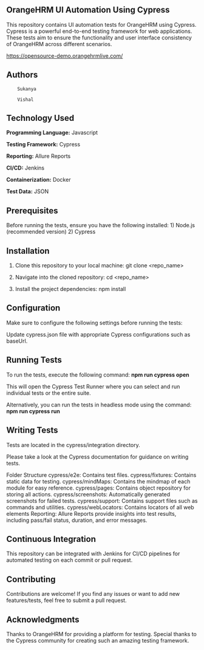 OrangeHRM UI Automation Using Cypress
--
This repository contains UI automation tests for OrangeHRM using Cypress. Cypress is a powerful end-to-end testing framework for web applications. These tests aim to ensure the functionality and user interface consistency of OrangeHRM across different scenarios.

https://opensource-demo.orangehrmlive.com/

Authors
---
        Sukanya
        
        Vishal

Technology Used
----
**Programming Language:** Javascript
    
**Testing Framework:** Cypress
    
**Reporting:** Allure Reports
    
**CI/CD:** Jenkins
    
**Containerization:** Docker
    
**Test Data:** JSON


**Prerequisites**
----
Before running the tests, ensure you have the following installed:
    1) Node.js (recommended version)
    2) Cypress

Installation
---
1) Clone this repository to your local machine:
git clone <repo_name>

2) Navigate into the cloned repository:
cd <repo_name>

3) Install the project dependencies:
npm install

Configuration
--
Make sure to configure the following settings before running the tests:

Update cypress.json file with appropriate Cypress configurations such as baseUrl.

Running Tests
---
To run the tests, execute the following command: **npm run cypress open**

This will open the Cypress Test Runner where you can select and run individual tests or the entire suite.

Alternatively, you can run the tests in headless mode using the command: **npm run cypress run**

Writing Tests
---
Tests are located in the cypress/integration directory.

Please take a look at the Cypress documentation for guidance on writing tests.

Folder Structure
cypress/e2e: Contains test files.
cypress/fixtures: Contains static data for testing.
cypress/mindMaps: Contains the mindmap of each module for easy reference.
cypress/pages: Contains object repository for storing all actions.
cypress/screenshots: Automatically generated screenshots for failed tests.
cypress/support: Contains support files such as commands and utilities.
cypress/webLocators: Contains locators of all web elements
Reporting: Allure Reports provide insights into test results, including pass/fail status, duration, and error messages.

Continuous Integration
-
This repository can be integrated with Jenkins for CI/CD pipelines for automated testing on each commit or pull request.

Contributing
-
Contributions are welcome! If you find any issues or want to add new features/tests, feel free to submit a pull request.

Acknowledgments
-
Thanks to OrangeHRM for providing a platform for testing.
Special thanks to the Cypress community for creating such an amazing testing framework.
